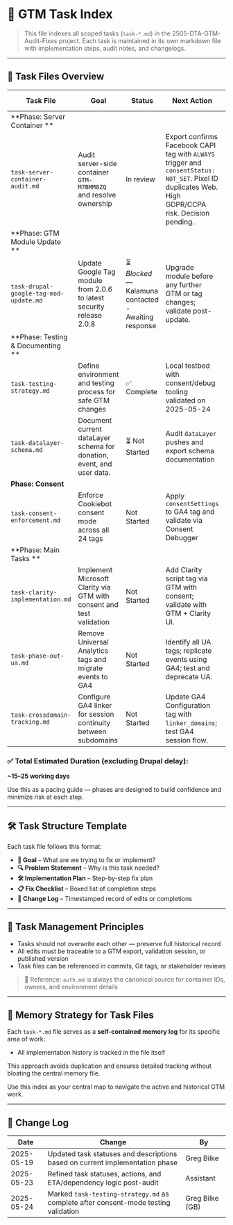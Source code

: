 # 🧩 GTM Task Index
> This file indexes all scoped tasks (`task-*.md`) in the 2505-DTA-GTM-Audit-Fixes project.
> Each task is maintained in its own markdown file with implementation steps, audit notes, and changelogs.

---

## 📁 Task Files Overview

| Task File                          | Goal                                             | Status       | Next Action | ETA (days) | Dependency |
|-----------------------------------|-------------------------------------------------------------------|--------------|-----------------------------------|-----------------------------------|-----------------------------------|
| **Phase: Server Container ** |  |  |  |  |  |
| `task-server-container-audit.md` | Audit server-side container `GTM-M7BMM8ZQ` and resolve ownership | In review | Export confirms Facebook CAPI tag with `ALWAYS` trigger and `consentStatus: NOT_SET`. Pixel ID duplicates Web. High GDPR/CCPA risk. Decision pending. | 2-4 | Requires response from Temple or internal decision to shut down |
| **Phase: GTM Module Update ** |  |  |  |  |  |
| `task-drupal-google-tag-mod-update.md` | Update Google Tag module from 2.0.6 to latest security release 2.0.8 | ⏳ _Blocked_ — Kalamuna contacted - Awaiting response | Upgrade module before any further GTM or tag changes; validate post-update. | (estimate: 3–5 days once scheduled) | Must complete before any tag changes |
| **Phase: Testing & Documenting ** |  |  |  |  |  |
| `task-testing-strategy.md` | Define environment and testing process for safe GTM changes | ✅ Complete | Local testbed with consent/debug tooling validated on 2025-05-24 | 0 | Enables consent enforcement + Clarity testing |
| `task-datalayer-schema.md` | Document current dataLayer schema for donation, event, and user data. | ⏳ Not Started | Audit `dataLayer` pushes and export schema documentation | 1-2 | Can proceed in parallel with consent testing |
| **Phase: Consent** |  |  |  |  |  |
| `task-consent-enforcement.md` | Enforce Cookiebot consent mode across all 24 tags | Not Started | Apply `consentSettings` to GA4 tag and validate via Consent Debugger | 2-4 | After testing and documentation has been confirmed |
| **Phase: Main Tasks ** |  |  |  |  |  |
| `task-clarity-implementation.md` | Implement Microsoft Clarity via GTM with consent and test validation | Not Started | Add Clarity script tag via GTM with consent; validate with GTM + Clarity UI. | 2-3 | Only safe after consent + testing confirmed |
| `task-phase-out-ua.md` | Remove Universal Analytics tags and migrate events to GA4    | Not Started | Identify all UA tags; replicate events using GA4; test and deprecate UA. | 2-3 | Only safe after consent + testing confirmed |
| `task-crossdomain-tracking.md`    | Configure GA4 linker for session continuity between subdomains    | Not Started  | Update GA4 Configuration tag with `linker_domains`; test GA4 session flow. | 4-6 | Only safe after consent + testing confirmed |

### ✅ Total Estimated Duration (excluding Drupal delay):  

**~15–25 working days**

Use this as a pacing guide — phases are designed to build confidence and minimize risk at each step.

---

## 🛠 Task Structure Template
Each task file follows this format:

- **🎯 Goal** – What are we trying to fix or implement?
- **🔍 Problem Statement** – Why is this task needed?
- **🛠️ Implementation Plan** – Step-by-step fix plan
- **📋 Fix Checklist** – Boxed list of completion steps
- **🔄 Change Log** – Timestamped record of edits or completions

---

## 🔄 Task Management Principles
- Tasks should not overwrite each other — preserve full historical record
- All edits must be traceable to a GTM export, validation session, or published version
- Task files can be referenced in commits, Git tags, or stakeholder reviews

> 📎 Reference: `auth.md` is always the canonical source for container IDs, owners, and environment details

---

## 🧠 Memory Strategy for Task Files
Each `task-*.md` file serves as a **self-contained memory log** for its specific area of work:

- All implementation history is tracked in the file itself

This approach avoids duplication and ensures detailed tracking without bloating the central memory file.

Use this index as your central map to navigate the active and historical GTM work.

---

## 🔄 Change Log

| Date       | Change                                                       | By         |
| ---------- | ------------------------------------------------------------ | ---------- |
| 2025-05-19 | Updated task statuses and descriptions based on current implementation phase | Greg Bilke |
| 2025-05-23 | Refined task statuses, actions, and ETA/dependency logic post-audit | Assistant  |
| 2025-05-24 | Marked `task-testing-strategy.md` as complete after consent-mode testing validation | Greg Bilke (GB) |
